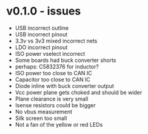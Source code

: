 # v0.1.0 - issues
  - USB incorrect outline
  - USB incorrect pinout 
  - 3.3v vs 3v3 mixed incorrect nets
  - LDO incorrect pinout
  - ISO power vselect incorrect
  - Some boards had buck converter shorts
  - perhaps: C5832376 for inductor?
  - ISO power too close to CAN IC
  - Capacitor too close to CAN IC
  - Diode inline with buck converter output
  - Vcc power plane gets choked and should be wider
  - Plane clearance is very small
  - Isense resistors could be bigger
  - No vbus measurement
  - Silk screen too small
  - Not a fan of the yellow or red LEDs
